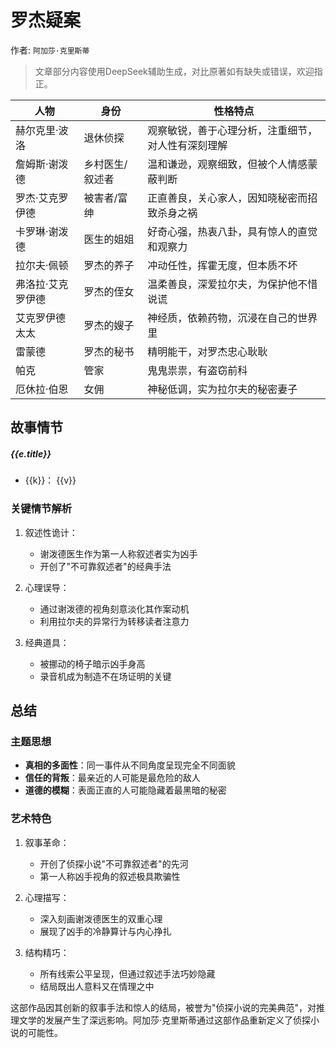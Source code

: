 <script setup>
import {data} from './data/罗杰疑案.data.js'
</script>

# 罗杰疑案

作者: `阿加莎·克里斯蒂`

> 文章部分内容使用DeepSeek辅助生成，对比原著如有缺失或错误，欢迎指正。

| 人物              | 身份            | 性格特点                                        |
|-----------------|---------------|---------------------------------------------|
| 赫尔克里·波洛     | 退休侦探        | 观察敏锐，善于心理分析，注重细节，对人性有深刻理解 |
| 詹姆斯·谢泼德     | 乡村医生/叙述者 | 温和谦逊，观察细致，但被个人情感蒙蔽判断          |
| 罗杰·艾克罗伊德   | 被害者/富绅     | 正直善良，关心家人，因知晓秘密而招致杀身之祸      |
| 卡罗琳·谢泼德     | 医生的姐姐      | 好奇心强，热衷八卦，具有惊人的直觉和观察力        |
| 拉尔夫·佩顿       | 罗杰的养子      | 冲动任性，挥霍无度，但本质不坏                    |
| 弗洛拉·艾克罗伊德 | 罗杰的侄女      | 温柔善良，深爱拉尔夫，为保护他不惜说谎            |
| 艾克罗伊德太太    | 罗杰的嫂子      | 神经质，依赖药物，沉浸在自己的世界里              |
| 雷蒙德            | 罗杰的秘书      | 精明能干，对罗杰忠心耿耿                         |
| 帕克              | 管家            | 鬼鬼祟祟，有盗窃前科                             |
| 厄休拉·伯恩       | 女佣            | 神秘低调，实为拉尔夫的秘密妻子                   |

## 故事情节

<timeline class='timeline'>
  <timeline-item
    v-for="e in data"
    :timestamp="e.timestamp"
    :type="e.type"
    :size="e.size"
    :hollow="true"
    placement="top">
    <h5 class='title'>{{e.title}}</h5>
    <ul>
      <li v-for="(v, k) in e.data">
        <span class='label'>{{k}}：</span>
        <span class='content'>{{v}}</span>
      </li>
    </ul>
  </timeline-item>
</timeline>

### 关键情节解析

1. 叙述性诡计：
    - 谢泼德医生作为第一人称叙述者实为凶手
    - 开创了"不可靠叙述者"的经典手法

2. 心理误导：
    - 通过谢泼德的视角刻意淡化其作案动机
    - 利用拉尔夫的异常行为转移读者注意力

3. 经典道具：
    - 被挪动的椅子暗示凶手身高
    - 录音机成为制造不在场证明的关键

## 总结

### 主题思想

- **真相的多面性**：同一事件从不同角度呈现完全不同面貌
- **信任的背叛**：最亲近的人可能是最危险的敌人
- **道德的模糊**：表面正直的人可能隐藏着最黑暗的秘密

### 艺术特色

1. 叙事革命：
    - 开创了侦探小说"不可靠叙述者"的先河
    - 第一人称凶手视角的叙述极具欺骗性

2. 心理描写：
    - 深入刻画谢泼德医生的双重心理
    - 展现了凶手的冷静算计与内心挣扎

3. 结构精巧：
    - 所有线索公平呈现，但通过叙述手法巧妙隐藏
    - 结局既出人意料又在情理之中

这部作品因其创新的叙事手法和惊人的结局，被誉为"侦探小说的完美典范"，对推理文学的发展产生了深远影响。阿加莎·克里斯蒂通过这部作品重新定义了侦探小说的可能性。